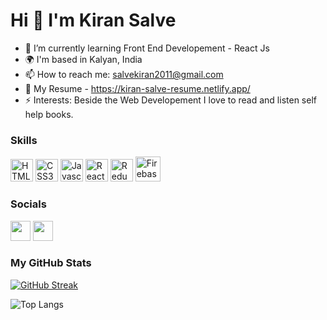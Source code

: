 Hi 👋 I'm Kiran Salve
===============================


- 🌱 I’m currently learning Front End Developement - React Js
- 🌍 I'm based in Kalyan, India
- 📫 How to reach me: salvekiran2011@gmail.com
- 🤝 My Resume - https://kiran-salve-resume.netlify.app/
- ⚡ Interests: Beside the Web Developement I love to read and listen self help books.
  
### Skills

<p align="left">
<a href="https://developer.mozilla.org/en-US/docs/Glossary/HTML5" target="_blank" rel="noreferrer"><img src="https://raw.githubusercontent.com/danielcranney/readme-generator/main/public/icons/skills/html5-colored.svg" width="36" height="36" alt="HTML5" /></a>
<a href="https://www.w3.org/TR/CSS/#css" target="_blank" rel="noreferrer"><img src="https://raw.githubusercontent.com/danielcranney/readme-generator/main/public/icons/skills/css3-colored.svg" width="36" height="36" alt="CSS3" /></a>
<a href="https://developer.mozilla.org/en-US/docs/Web/JavaScript" target="_blank" rel="noreferrer"><img src="https://raw.githubusercontent.com/danielcranney/readme-generator/main/public/icons/skills/javascript-colored.svg" width="36" height="36" alt="Javascript" /></a>
<a href="https://reactjs.org/" target="_blank" rel="noreferrer"><img src="https://raw.githubusercontent.com/danielcranney/readme-generator/main/public/icons/skills/react-colored.svg" width="36" height="36" alt="React" /></a>  
<a href="https://redux.js.org/" target="_blank" rel="noreferrer"><img src="https://raw.githubusercontent.com/danielcranney/readme-generator/main/public/icons/skills/redux-colored.svg" width="36" height="36" alt="Redux" /></a>
<a href="https://firebase.google.com/" target="_blank" rel="noreferrer"><img src="https://raw.githubusercontent.com/danielcranney/readme-generator/main/public/icons/skills/firebase-colored.svg" width="40" height="40" alt="Firebase" /></a>

### Socials

<p align="left"> 
  <a href="https://twitter.com/kiransalve15" target="_blank" rel="noreferrer"><img src="[https://raw.githubusercontent.com/danielcranney/readme-generator/main/public/icons/socials/twitter.svg](https://img.shields.io/badge/LinkedIn-0077B5?style=for-the-badge&logo=linkedin&logoColor=white)" width="32" height="32" /></a>
   <a href="https://www.linkedin.com/in/kiran-salve-656995188" target="_blank" rel="noreferrer"><img src="https://raw.githubusercontent.com/danielcranney/readme-generator/main/public/icons/socials/linkedin.svg" width="32" height="32" /></a>   
</p>

### My GitHub Stats

[![GitHub Streak](http://github-readme-streak-stats.herokuapp.com?user=kiransalve)](https://git.io/streak-stats)


![Top Langs](https://github-readme-stats.vercel.app/api/top-langs/?username=kiransalve&layout=compact&theme=vision-friendly-dark)
